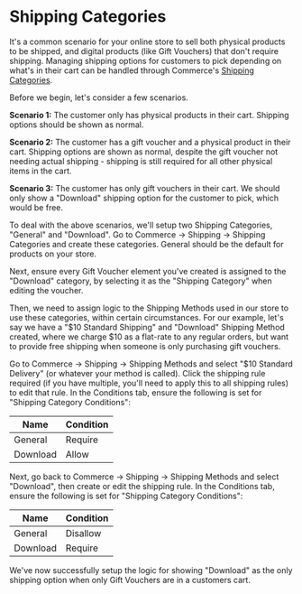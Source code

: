 # Shipping Categories
It's a common scenario for your online store to sell both physical products to be shipped, and digital products (like Gift Vouchers) that don't require shipping. Managing shipping options for customers to pick depending on what's in their cart can be handled through Commerce's [Shipping Categories](https://craftcms.com/docs/commerce/3.x/shipping.html#shipping-categories).

Before we begin, let's consider a few scenarios.

**Scenario 1:**
The customer only has physical products in their cart. Shipping options should be shown as normal.

**Scenario 2:**
The customer has a gift voucher and a physical product in their cart. Shipping options are shown as normal, despite the gift voucher not needing actual shipping - shipping is still required for all other physical items in the cart.

**Scenario 3:**
The customer has only gift vouchers in their cart. We should only show a "Download" shipping option for the customer to pick, which would be free.

To deal with the above scenarios, we'll setup two Shipping Categories, "General" and "Download". Go to Commerce → Shipping → Shipping Categories and create these categories. General should be the default for products on your store.

Next, ensure every Gift Voucher element you've created is assigned to the "Download" category, by selecting it as the "Shipping Category" when editing the voucher.

Then, we need to assign logic to the Shipping Methods used in our store to use these categories, within certain circumstances. For our example, let's say we have a "$10 Standard Shipping" and "Download" Shipping Method created, where we charge $10 as a flat-rate to any regular orders, but want to provide free shipping when someone is only purchasing gift vouchers.

Go to Commerce → Shipping → Shipping Methods and select "$10 Standard Delivery" (or whatever your method is called). Click the shipping rule required (if you have multiple, you'll need to apply this to all shipping rules) to edit that rule. In the Conditions tab, ensure the following is set for "Shipping Category Conditions":

| Name | Condition
| - | -
| General | Require
| Download | Allow

Next, go back to Commerce → Shipping → Shipping Methods and select "Download", then create or edit the shipping rule. In the Conditions tab, ensure the following is set for "Shipping Category Conditions":

| Name | Condition
| - | -
| General | Disallow
| Download | Require

We've now successfully setup the logic for showing "Download" as the only shipping option when only Gift Vouchers are in a customers cart.
